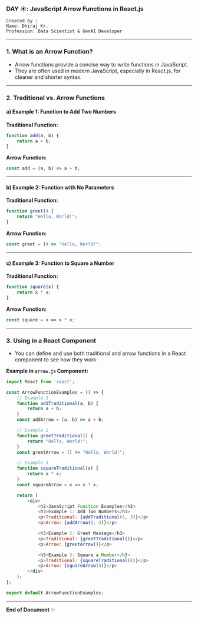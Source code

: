 ### DAY ☀️: JavaScript Arrow Functions in React.js

```
Created by :
Name: Dhiraj Kr.
Profession: Data Scientist & GenAI Developer
```
---

### 1. What is an Arrow Function?
- Arrow functions provide a concise way to write functions in JavaScript.
- They are often used in modern JavaScript, especially in React.js, for cleaner and shorter syntax.

---

### 2. Traditional vs. Arrow Functions

#### a) Example 1: Function to Add Two Numbers
**Traditional Function:**
```javascript
function add(a, b) {
    return a + b;
}
```

**Arrow Function:**
```javascript
const add = (a, b) => a + b;
```

---

#### b) Example 2: Function with No Parameters
**Traditional Function:**
```javascript
function greet() {
    return "Hello, World!";
}
```

**Arrow Function:**
```javascript
const greet = () => "Hello, World!";
```

---

#### c) Example 3: Function to Square a Number
**Traditional Function:**
```javascript
function square(x) {
    return x * x;
}
```

**Arrow Function:**
```javascript
const square = x => x * x;
```

---

### 3. Using in a React Component
- You can define and use both traditional and arrow functions in a React component to see how they work.

**Example in `arrow.js` Component:**
```javascript
import React from 'react';

const ArrowFunctionExamples = () => {
    // Example 1
    function addTraditional(a, b) {
        return a + b;
    }
    const addArrow = (a, b) => a + b;

    // Example 2
    function greetTraditional() {
        return "Hello, World!";
    }
    const greetArrow = () => "Hello, World!";

    // Example 3
    function squareTraditional(x) {
        return x * x;
    }
    const squareArrow = x => x * x;

    return (
        <div>
            <h2>JavaScript Function Examples</h2>
            <h3>Example 1: Add Two Numbers</h3>
            <p>Traditional: {addTraditional(5, 3)}</p>
            <p>Arrow: {addArrow(5, 3)}</p>

            <h3>Example 2: Greet Message</h3>
            <p>Traditional: {greetTraditional()}</p>
            <p>Arrow: {greetArrow()}</p>

            <h3>Example 3: Square a Number</h3>
            <p>Traditional: {squareTraditional(4)}</p>
            <p>Arrow: {squareArrow(4)}</p>
        </div>
    );
};

export default ArrowFunctionExamples;
```

---

**End of Document** ✨
